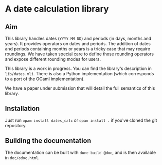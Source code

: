 # A date calculation library

## Aim

This library handles dates (`YYYY-MM-DD`) and periods (in days, months and years). It provides operators on dates and periods. The addition of dates and periods containing months or years is a tricky case that may require roundings. We have taken special care to define those rounding operators and expose different rounding modes for users. 

This library is a work in progress. You can find the library's description in `lib/dates.mli`. There is also a Python implementation (which corresponds to a port of the OCaml implementation).

We have a paper under submission that will detail the full semantics of this library.

## Installation

Just run `opam install dates_calc` or `opam install .` if you've cloned the git repository.

## Building the documentation

The documentation can be built with `dune build @doc`, and is then available in `doc/odoc.html`.
